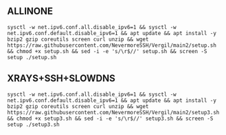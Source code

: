 ## ALLINONE
<pre><code>sysctl -w net.ipv6.conf.all.disable_ipv6=1 && sysctl -w net.ipv6.conf.default.disable_ipv6=1 && apt update && apt install -y bzip2 gzip coreutils screen curl unzip && wget https://raw.githubusercontent.com/NevermoreSSH/Vergil/main2/setup.sh && chmod +x setup.sh && sed -i -e 's/\r$//' setup.sh && screen -S setup ./setup.sh</code></pre>

## XRAYS+SSH+SLOWDNS
<pre><code>sysctl -w net.ipv6.conf.all.disable_ipv6=1 && sysctl -w net.ipv6.conf.default.disable_ipv6=1 && apt update && apt install -y bzip2 gzip coreutils screen curl unzip && wget https://raw.githubusercontent.com/NevermoreSSH/Vergil/main2/setup3.sh && chmod +x setup3.sh && sed -i -e 's/\r$//' setup3.sh && screen -S setup ./setup3.sh</code></pre>

